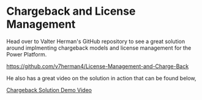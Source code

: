 # Chargeback and License Management
Head over to Valter Herman's GitHub repository to see a great solution around implmenting chargeback models and license management for the Power Platform.

https://github.com/v7herman4/License-Management-and-Charge-Back

He also has a great video on the solution in action that can be found below,

[Chargeback Solution Demo Video](https://www.linkedin.com/smart-links/AQHEDZZlCvv9dA)
